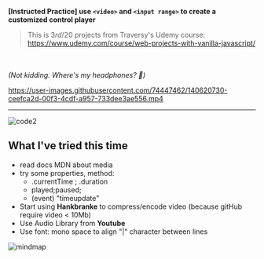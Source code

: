 **[Instructed Practice] use **`<video>`** and **`<input range>`** to create a customized control player**

> This is 3*rd*/20 projects from Traversy's Udemy course:
> https://www.udemy.com/course/web-projects-with-vanilla-javascript/
> 
<br></br>
_(Not kidding. Where's my headphones? 🔬)_



https://user-images.githubusercontent.com/74447462/140620730-ceefca2d-00f3-4cdf-a957-733dee3ae556.mp4



---
![code2](https://user-images.githubusercontent.com/74447462/140613492-2b015ed1-9aa0-40d3-a47b-22f290b10f89.png)




## What I've tried this time
- read docs MDN about media
- try some properties, method:
	- .currentTime ; .duration
	- played;paused;
	- (event) "timeupdate"
- Start using **Hankbranke** to compress/encode video (because gitHub require video < 10Mb)
- Use Audio Library from **Youtube**
- Use font: mono space to align "|" character between lines


![mindmap](https://user-images.githubusercontent.com/74447462/140616337-e27b4502-18c4-449a-8ce7-a976c053057a.png)




